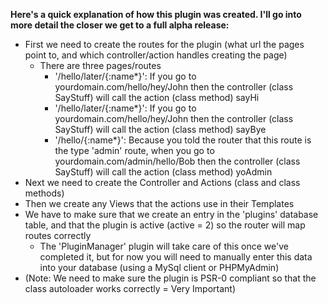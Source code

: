 **Here's a quick explanation of how this plugin was created. I'll go into more detail the closer we get to a full alpha release:**

* First we need to create the routes for the plugin (what url the pages point to, and which controller/action handles creating the page)
    * There are three pages/routes
        * '/hello/later/{:name*}': If you go to yourdomain.com/hello/hey/John then the controller (class SayStuff) will call the action (class method) sayHi
        * '/hello/later/{:name*}': If you go to yourdomain.com/hello/hey/John then the controller (class SayStuff) will call the action (class method) sayBye
        * '/hello/{:name*}': Because you told the router that this route is the type 'admin' route, when you go to yourdomain.com/admin/hello/Bob then the controller (class SayStuff) will call the action (class method) yoAdmin
* Next we need to create the Controller and Actions (class and class methods)
* Then we create any Views that the actions use in their Templates
* We have to make sure that we create an entry in the 'plugins' database table, and that the plugin is active (active = 2) so the router will map routes correctly
    * The 'PluginManager' plugin will take care of this once we've completed it, but for now you will need to manually enter this data into your database (using a MySql client or PHPMyAdmin)
* (Note: We need to make sure the plugin is PSR-0 compliant so that the class autoloader works correctly = Very Important)
